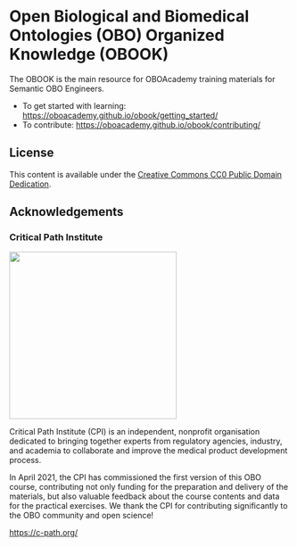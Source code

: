 # Open Biological and Biomedical Ontologies (OBO) Organized Knowledge (OBOOK)

The OBOOK is the main resource for OBOAcademy training materials for Semantic OBO Engineers.

- To get started with learning: https://oboacademy.github.io/obook/getting_started/
- To contribute: https://oboacademy.github.io/obook/contributing/

## License

This content is available under the [Creative Commons CC0 Public Domain Dedication](LICENSE).

## Acknowledgements

### Critical Path Institute
<img src="https://user-images.githubusercontent.com/7070631/122019745-049ee500-cdbc-11eb-9ed0-3ac3ca717d9b.png" data-canonical-src="https://user-images.githubusercontent.com/7070631/122019745-049ee500-cdbc-11eb-9ed0-3ac3ca717d9b.png" width="300" />

Critical Path Institute (CPI) is an independent, nonprofit organisation dedicated to bringing together experts from regulatory agencies, industry, and academia to collaborate and improve the medical product development process.

In April 2021, the CPI has commissioned the first version of this OBO course, contributing not only funding for the preparation and delivery of the materials, but also valuable feedback about the course contents and data for the practical exercises. We thank the CPI for contributing significantly to the OBO community and open science!

https://c-path.org/
